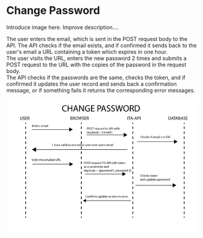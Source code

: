 # Change Password

Introduce image here.
Improve description....

The user enters the email, which is sent in the POST request body to the API. The API checks if the email exists, and if confirmed it sends back to the user's email a URL containing a token which expires in one hour.  
The user visits the URL, enters the new password 2 times and submits a POST request to the URL with the copies of the password in the request body.  
The API checks if the passwords are the same, checks the token, and if confirmed it updates the user record and sends back a confirmation message, or if something fails it returns the corresponding error messages.

![Drag Racing](../../static/img/changePassword.png)
